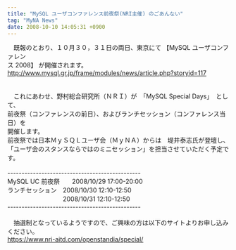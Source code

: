 ```yaml
---
title: "MySQL ユーザコンファレンス前夜祭(NRI主催) のごあんない"
tag: "MyNA News"
date: 2008-10-10 14:05:31 +0900
---
```


　既報のとおり、１０月３０，３１日の両日、東京にて 【MySQL ユーザコンファレン<br>
ス 2008】 が開催されます。<br>
http://www.mysql.gr.jp/frame/modules/news/article.php?storyid=117<br>
<br>
<br>
　これにあわせ、野村総合研究所（ＮＲＩ）が　「MySQL Special Days」　として、<br>
前夜祭（コンファレンスの前日）、およびランチセッション（コンファレンス当日）を<br>
開催します。<br>
前夜祭では日本ＭｙＳＱＬユーザ会（ＭｙＮＡ）からは　堤井泰志氏が登壇し、<br>
「ユーザ会のスタンスならではのミニセッション」を担当させていただく予定です。<br>
<br>
-----------------------------------------------<br>
MySQL UC 前夜祭　　2008/10/29 17:00-20:00<br>
ランチセッション　2008/10/30 12:10-12:50<br>
　　　　　　　　　2008/10/31 12:10-12:50<br>
-----------------------------------------------<br>
<br>
　抽選制となっているようですので、ご興味の方は以下のサイトよりお申し込みください。<br>
https://www.nri-aitd.com/openstandia/special/<br>
<br>
